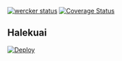 [![wercker status](https://app.wercker.com/status/dc4e702ea38c7c938b6061a834b5ec54/s/master "wercker status")](https://app.wercker.com/project/bykey/dc4e702ea38c7c938b6061a834b5ec54)
[![Coverage Status](https://coveralls.io/repos/1syo/halekuai/badge.svg?branch=master&service=github)](https://coveralls.io/github/1syo/halekuai?branch=master)

Halekuai
----

[![Deploy](https://www.herokucdn.com/deploy/button.png)](https://heroku.com/deploy)
